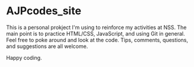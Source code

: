# AJPcodes_site

This is a personal prokject I'm using to reinforce my activities at NSS.
The main point is to practice HTML/CSS, JavaScript, and using Git in general. Feel free to poke around and look at the code.
Tips, comments, questions, and suggestions are all welcome.

Happy coding.

